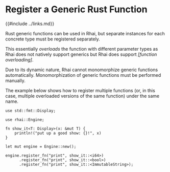 Register a Generic Rust Function
===============================

{{#include ../links.md}}

Rust generic functions can be used in Rhai, but separate instances for each concrete type must be
registered separately.

This essentially _overloads_ the function with different parameter types as Rhai does not natively
support generics but Rhai does support _[function overloading]_.

Due to its dynamic nature, Rhai cannot monomorphize generic functions automatically.
Monomorphization of generic functions must be performed manually.

The example below shows how to register multiple functions (or, in this case, multiple overloaded
versions of the same function) under the same name.

```rust,no_run
use std::fmt::Display;

use rhai::Engine;

fn show_it<T: Display>(x: &mut T) {
    println!("put up a good show: {}!", x)
}

let mut engine = Engine::new();

engine.register_fn("print", show_it::<i64>)
      .register_fn("print", show_it::<bool>)
      .register_fn("print", show_it::<ImmutableString>);
```
